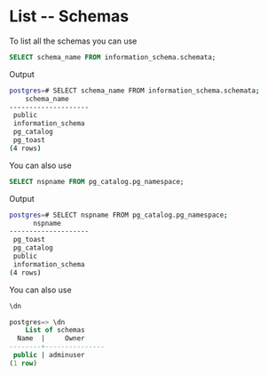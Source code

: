 # List -- Schemas

To list all the schemas you can use

```sql
SELECT schema_name FROM information_schema.schemata;
```

Output

```bash
postgres=# SELECT schema_name FROM information_schema.schemata;
    schema_name     
--------------------
 public
 information_schema
 pg_catalog
 pg_toast
(4 rows)
```

You can also use

```sql
SELECT nspname FROM pg_catalog.pg_namespace;
```

Output

```bash
postgres=# SELECT nspname FROM pg_catalog.pg_namespace;
      nspname       
--------------------
 pg_toast
 pg_catalog
 public
 information_schema
(4 rows)
```

You can also use

```sql
\dn
```

```sql
postgres=> \dn
    List of schemas
  Name  |     Owner
--------+---------------
 public | adminuser
(1 row)
```
